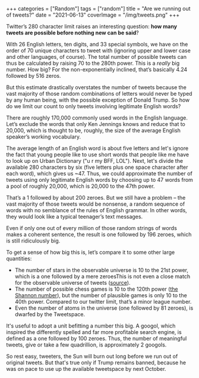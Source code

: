 +++
categories = ["Random"]
tags = ["random"]
title = "Are we running out of tweets?"
date = "2021-06-13"
coverImage = "/img/tweets.png"
+++

Twitter’s 280 character limit raises an interesting question: **how many tweets are possible before nothing new can be said**?

<!--more-->

With 26 English letters, ten digits, and 33 special symbols, we have on the order of 70 unique characters to tweet with (ignoring upper and lower case and other languages, of course). The total number of possible tweets can thus be calculated by raising 70 to the 280th power. This is a *really* big number. How big? For the non-exponentially inclined, that’s basically 4.24 followed by 516 zeros.

But this estimate drastically overstates the number of tweets because the vast majority of those random combinations of letters would never be typed by any human being, with the possible exception of Donald Trump. So how do we limit our count to only tweets involving legitimate English words?

There are roughly 170,000 commonly used words in the English language. Let’s exclude the words that only Ken Jennings knows and reduce that to 20,000, which is thought to be, roughly, the size of the average English speaker’s working vocabulary. 

The average length of an English word is about five letters and let's ignore the fact that young people like to use short words that people like me have to look up on Urban Dictionary ("u r my BFF, LOL"). Next, let's divide the available 280 characters by six (five letters plus one space character after each word), which gives us ~47. Thus, we could approximate the number of tweets using only legitimate English words by choosing up to 47 words from a pool of roughly 20,000, which is 20,000 to the 47th power.

That’s a 1 followed by about 200 zeroes. But we still have a problem – the vast majority of those tweets would be nonsense, a random sequence of words with no semblance of the rules of English grammar. In other words, they would look like a typical teenager’s text messages.

Even if only one out of every million of those random strings of words makes a coherent sentence, the result is one followed by 196 zeroes, which is still ridiculously big.

To get a sense of how big this is, let’s compare it to some other large quantities:

* The number of stars in the observable universe is 10 to the 21st power, which is a one followed by a mere zeroesThis is not even a close match for the observable universe of tweets ([source](http://scienceline.ucsb.edu/getkey.php?key=3775)).
* The number of possible chess games is 10 to the 120th power ([the Shannon number](https://en.wikipedia.org/wiki/Shannon_number)), but the number of plausible games is only 10 to the 40th power. Compared to our twitter limit, that’s a minor league number.
* Even the number of atoms in the universe (one followed by 81 zeroes), is dwarfed by the Tweetspace.

It's useful to adopt a unit befitting a number this big. A googol, which inspired the differently spelled and far more profitable search engine, is defined as a one followed by 100 zeroes. Thus, the number of meaningful tweets, give or take a few quadrillion, is approximately 2 googols.

So rest easy, tweeters, the Sun will burn out long before we run out of original tweets. But that's true only if Trump remains banned, because he was on pace to use up the available tweetspace by next October.
